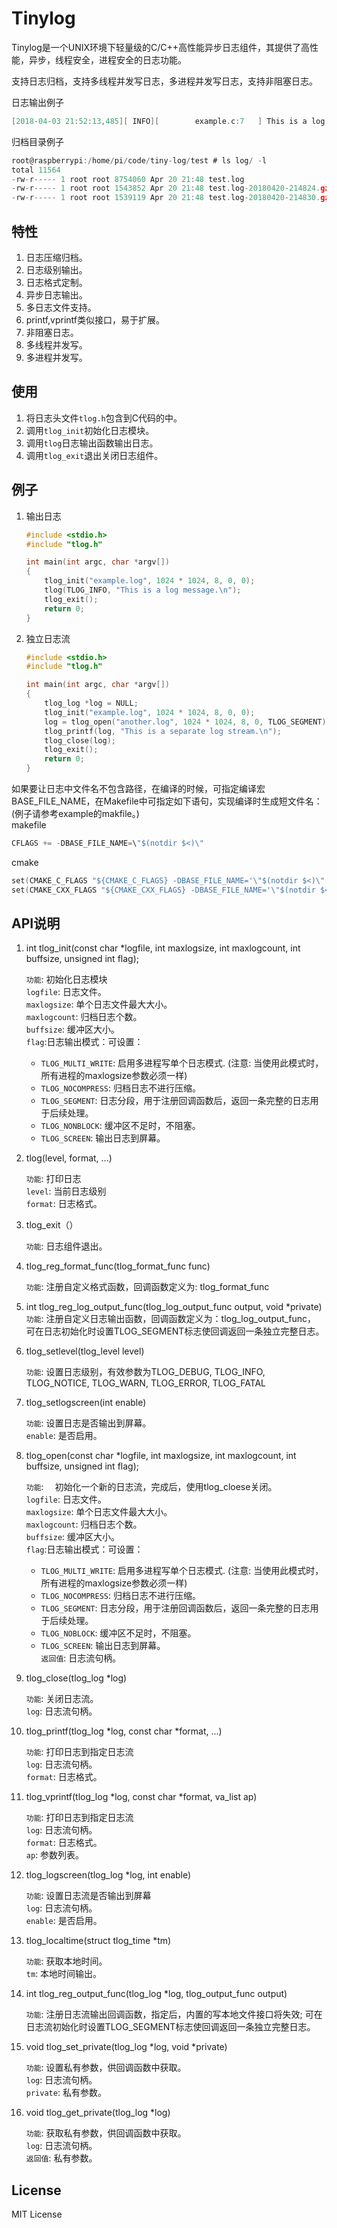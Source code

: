 
# Tinylog

Tinylog是一个UNIX环境下轻量级的C/C++高性能异步日志组件，其提供了高性能，异步，线程安全，进程安全的日志功能。

支持日志归档，支持多线程并发写日志，多进程并发写日志，支持非阻塞日志。

日志输出例子

```c
[2018-04-03 21:52:13,485][ INFO][        example.c:7   ] This is a log message.
```

归档目录例子

```c
root@raspberrypi:/home/pi/code/tiny-log/test # ls log/ -l
total 11564
-rw-r----- 1 root root 8754060 Apr 20 21:48 test.log
-rw-r----- 1 root root 1543852 Apr 20 21:48 test.log-20180420-214824.gz
-rw-r----- 1 root root 1539119 Apr 20 21:48 test.log-20180420-214830.gz
```

## 特性

1. 日志压缩归档。
2. 日志级别输出。
3. 日志格式定制。
4. 异步日志输出。
5. 多日志文件支持。
6. printf,vprintf类似接口，易于扩展。
7. 非阻塞日志。
8. 多线程并发写。
9. 多进程并发写。

## 使用

1. 将日志头文件`tlog.h`包含到C代码的中。
2. 调用`tlog_init`初始化日志模块。
3. 调用`tlog`日志输出函数输出日志。
4. 调用`tlog_exit`退出关闭日志组件。

## 例子

1. 输出日志

    ```c
    #include <stdio.h>
    #include "tlog.h"

    int main(int argc, char *argv[])
    {
        tlog_init("example.log", 1024 * 1024, 8, 0, 0);
        tlog(TLOG_INFO, "This is a log message.\n");
        tlog_exit();
        return 0;
    }
    ```

1. 独立日志流

    ```c
    #include <stdio.h>
    #include "tlog.h"

    int main(int argc, char *argv[])
    {
        tlog_log *log = NULL;
        tlog_init("example.log", 1024 * 1024, 8, 0, 0);
        log = tlog_open("another.log", 1024 * 1024, 8, 0, TLOG_SEGMENT);
        tlog_printf(log, "This is a separate log stream.\n");
        tlog_close(log);
        tlog_exit();
        return 0;
    }
    ```

如果要让日志中文件名不包含路径，在编译的时候，可指定编译宏BASE_FILE_NAME，在Makefile中可指定如下语句，实现编译时生成短文件名：(例子请参考example的makfile。)  
makefile  

```C
CFLAGS += -DBASE_FILE_NAME=\"$(notdir $<)\"
```

cmake  

```C
set(CMAKE_C_FLAGS "${CMAKE_C_FLAGS} -DBASE_FILE_NAME='\"$(notdir $<)\"'")
set(CMAKE_CXX_FLAGS "${CMAKE_CXX_FLAGS} -DBASE_FILE_NAME='\"$(notdir $<)\"'")
```

## API说明

1. int tlog_init(const char *logfile, int maxlogsize, int maxlogcount, int buffsize, unsigned int flag);  

    `功能`: 初始化日志模块  
    `logfile`: 日志文件。  
    `maxlogsize`: 单个日志文件最大大小。  
    `maxlogcount`: 归档日志个数。  
    `buffsize`: 缓冲区大小。  
    `flag`:日志输出模式：可设置：  
    * `TLOG_MULTI_WRITE`: 启用多进程写单个日志模式. (注意: 当使用此模式时，所有进程的maxlogsize参数必须一样)  
    * `TLOG_NOCOMPRESS`: 归档日志不进行压缩。  
    * `TLOG_SEGMENT`: 日志分段，用于注册回调函数后，返回一条完整的日志用于后续处理。  
    * `TLOG_NONBLOCK`: 缓冲区不足时，不阻塞。  
    * `TLOG_SCREEN`: 输出日志到屏幕。  

1. tlog(level, format, ...)  

    `功能`: 打印日志  
    `level`: 当前日志级别  
    `format`: 日志格式。  

1. tlog_exit（）  

    `功能`: 日志组件退出。  

1. tlog_reg_format_func(tlog_format_func func)  

    `功能`: 注册自定义格式函数，回调函数定义为: tlog_format_func  

1. int tlog_reg_log_output_func(tlog_log_output_func output, void *private)
    `功能`: 注册自定义日志输出函数，回调函数定义为：tlog_log_output_func， 可在日志初始化时设置TLOG_SEGMENT标志使回调返回一条独立完整日志。

1. tlog_setlevel(tlog_level level)  

    `功能`: 设置日志级别，有效参数为TLOG_DEBUG, TLOG_INFO, TLOG_NOTICE, TLOG_WARN, TLOG_ERROR, TLOG_FATAL  

1. tlog_setlogscreen(int enable)  

    `功能`: 设置日志是否输出到屏幕。  
    `enable`: 是否启用。  
  
1. tlog_open(const char *logfile, int maxlogsize, int maxlogcount, int buffsize, unsigned int flag);  

    `功能`: 　初始化一个新的日志流，完成后，使用tlog_cloese关闭。  
    `logfile`: 日志文件。  
    `maxlogsize`: 单个日志文件最大大小。  
    `maxlogcount`: 归档日志个数。  
    `buffsize`: 缓冲区大小。  
    `flag`:日志输出模式：可设置：  
    * `TLOG_MULTI_WRITE`: 启用多进程写单个日志模式. (注意: 当使用此模式时，所有进程的maxlogsize参数必须一样)  
    * `TLOG_NOCOMPRESS`: 归档日志不进行压缩。  
    * `TLOG_SEGMENT`: 日志分段，用于注册回调函数后，返回一条完整的日志用于后续处理。  
    * `TLOG_NOBLOCK`: 缓冲区不足时，不阻塞。  
    * `TLOG_SCREEN`: 输出日志到屏幕。  
    `返回值`: 日志流句柄。

1. tlog_close(tlog_log *log)  

    `功能`: 关闭日志流。  
    `log`: 日志流句柄。  

1. tlog_printf(tlog_log *log, const char *format, ...)  

    `功能`: 打印日志到指定日志流  
    `log`: 日志流句柄。  
    `format`: 日志格式。  

1. tlog_vprintf(tlog_log *log, const char *format, va_list ap)  

    `功能`: 打印日志到指定日志流  
    `log`: 日志流句柄。  
    `format`: 日志格式。  
    `ap`: 参数列表。  

1. tlog_logscreen(tlog_log *log, int enable)  

    `功能`: 设置日志流是否输出到屏幕  
    `log`: 日志流句柄。  
    `enable`: 是否启用。  

1. tlog_localtime(struct tlog_time *tm)  

    `功能`: 获取本地时间。  
    `tm`: 本地时间输出。  

1. int tlog_reg_output_func(tlog_log *log, tlog_output_func output)  

    `功能`: 注册日志流输出回调函数，指定后，内置的写本地文件接口将失效; 可在日志流初始化时设置TLOG_SEGMENT标志使回调返回一条独立完整日志。  

1. void tlog_set_private(tlog_log *log, void *private)  

    `功能`: 设置私有参数，供回调函数中获取。  
    `log`: 日志流句柄。  
    `private`: 私有参数。  

1. void tlog_get_private(tlog_log *log)

    `功能`: 获取私有参数，供回调函数中获取。  
    `log`: 日志流句柄。  
    `返回值`: 私有参数。  

## License

MIT License
